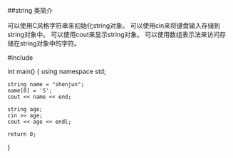 ##string 类简介

可以使用C风格字符串来初始化string对象。
可以使用cin来将键盘输入存储到string对象中。
可以使用cout来显示string对象。
可以使用数组表示法来访问存储在string对象中的字符。


#include <string>

int main()
{
    using namespace std;
    
    string name = "shenjun";
    name[0] = 'S';
    cout << name << end;

    string age;
    cin >> age;
    cout << age << endl; 
    
    return 0;
}